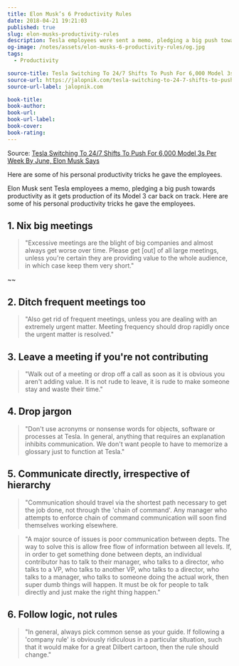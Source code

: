 ```yaml
---
title: Elon Musk’s 6 Productivity Rules
date: 2018-04-21 19:21:03
published: true
slug: elon-musks-productivity-rules
description: Tesla employees were sent a memo, pledging a big push towards productivity as it gets production of its Model 3 car back on track.
og-image: /notes/assets/elon-musks-6-productivity-rules/og.jpg
tags:
  - Productivity

source-title: Tesla Switching To 24/7 Shifts To Push For 6,000 Model 3s Per Week By June, Elon Musk Says
source-url: https://jalopnik.com/tesla-switching-to-24-7-shifts-to-push-for-6-000-model-1825335216
source-url-label: jalopnik.com

book-title:
book-author:
book-url:
book-url-label:
book-cover:
book-rating:
---
```


Source: [Tesla Switching To 24/7 Shifts To Push For 6,000 Model 3s Per Week By June, Elon Musk Says](https://jalopnik.com/tesla-switching-to-24-7-shifts-to-push-for-6-000-model-1825335216)

<p class="text-lg">Here are some of his personal productivity tricks he gave the employees.</p>

Elon Musk sent Tesla employees a memo, pledging a big push towards productivity as it gets production of its Model 3 car back on track. Here are some of his personal productivity tricks he gave the employees.

## 1. Nix big meetings

> "Excessive meetings are the blight of big companies and almost always get worse over time. Please get [out] of all large meetings, unless you're certain they are providing value to the whole audience, in which case keep them very short."

~~

## 2. Ditch frequent meetings too

> "Also get rid of frequent meetings, unless you are dealing with an extremely urgent matter. Meeting frequency should drop rapidly once the urgent matter is resolved."

## 3. Leave a meeting if you're not contributing

> "Walk out of a meeting or drop off a call as soon as it is obvious you aren't adding value. It is not rude to leave, it is rude to make someone stay and waste their time."

## 4. Drop jargon

> "Don't use acronyms or nonsense words for objects, software or processes at Tesla. In general, anything that requires an explanation inhibits communication. We don't want people to have to memorize a glossary just to function at Tesla."

## 5. Communicate directly, irrespective of hierarchy

> "Communication should travel via the shortest path necessary to get the job done, not through the 'chain of command'. Any manager who attempts to enforce chain of command communication will soon find themselves working elsewhere.

> "A major source of issues is poor communication between depts. The way to solve this is allow free flow of information between all levels. If, in order to get something done between depts, an individual contributor has to talk to their manager, who talks to a director, who talks to a VP, who talks to another VP, who talks to a director, who talks to a manager, who talks to someone doing the actual work, then super dumb things will happen. It must be ok for people to talk directly and just make the right thing happen."

## 6. Follow logic, not rules

> "In general, always pick common sense as your guide. If following a 'company rule' is obviously ridiculous in a particular situation, such that it would make for a great Dilbert cartoon, then the rule should change."
